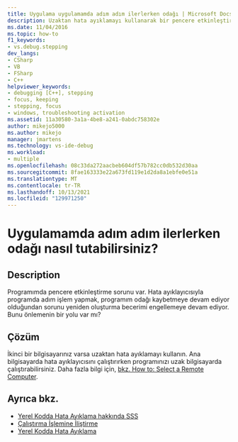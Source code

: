 ```yaml
---
title: Uygulama uygulamamda adım adım ilerlerken odağı | Microsoft Docs
description: Uzaktan hata ayıklamayı kullanarak bir pencere etkinleştirme sorununda hata ayıklarken programınız odağı kaybetmez.
ms.date: 11/04/2016
ms.topic: how-to
f1_keywords:
- vs.debug.stepping
dev_langs:
- CSharp
- VB
- FSharp
- C++
helpviewer_keywords:
- debugging [C++], stepping
- focus, keeping
- stepping, focus
- windows, troubleshooting activation
ms.assetid: 11a30580-3a1a-4be8-a241-0abdc758302e
author: mikejo5000
ms.author: mikejo
manager: jmartens
ms.technology: vs-ide-debug
ms.workload:
- multiple
ms.openlocfilehash: 08c33da272aacbeb604df57b782cc0db532d30aa
ms.sourcegitcommit: 8fae163333e22a673fd119e1d2da8a1ebfe0e51a
ms.translationtype: MT
ms.contentlocale: tr-TR
ms.lasthandoff: 10/13/2021
ms.locfileid: "129971250"
---
```

# <a name="how-can-i-keep-focus-when-stepping-through-my-app"></a>Uygulamamda adım adım ilerlerken odağı nasıl tutabilirsiniz?
## <a name="description"></a>Description
 Programımda pencere etkinleştirme sorunu var. Hata ayıklayıcısıyla programda adım işlem yapmak, programım odağı kaybetmeye devam ediyor olduğundan sorunu yeniden oluşturma becerimi engellemeye devam ediyor. Bunu önlemenin bir yolu var mı?

## <a name="solution"></a>Çözüm
 İkinci bir bilgisayarınız varsa uzaktan hata ayıklamayı kullanın. Ana bilgisayarda hata ayıklayıcısını çalıştırırken programınızı uzak bilgisayarda çalıştırabilirsiniz. Daha fazla bilgi için, [bkz. How to: Select a Remote Computer](/previous-versions/visualstudio/visual-studio-2010/w8wtw2f3(v=vs.100)).

## <a name="see-also"></a>Ayrıca bkz.
- [Yerel Kodda Hata Ayıklama hakkında SSS](../debugger/debugging-native-code-faqs.md)
- [Çalıştırma İşlemine İliştirme](../debugger/attach-to-running-processes-with-the-visual-studio-debugger.md)
- [Yerel Kodda Hata Ayıklama](../debugger/debugging-native-code.md)
